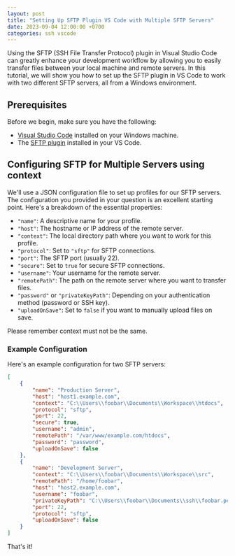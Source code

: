 ```yaml
---
layout: post
title: "Setting Up SFTP Plugin VS Code with Multiple SFTP Servers"
date: 2023-09-04 12:00:00 +0700
categories: ssh vscode
---
```


Using the SFTP (SSH File Transfer Protocol) plugin in Visual Studio Code can greatly enhance your development workflow by allowing you to easily transfer files between your local machine and remote servers. In this tutorial, we will show you how to set up the SFTP plugin in VS Code to work with two different SFTP servers, all from a Windows environment.

## Prerequisites

Before we begin, make sure you have the following:

- [Visual Studio Code](https://code.visualstudio.com/) installed on your Windows machine.
- The [SFTP plugin](https://marketplace.visualstudio.com/items?itemName=liximomo.sftp) installed in your VS Code.

## Configuring SFTP for Multiple Servers using context

We'll use a JSON configuration file to set up profiles for our SFTP servers. The configuration you provided in your question is an excellent starting point. Here's a breakdown of the essential properties:

- `"name"`: A descriptive name for your profile.
- `"host"`: The hostname or IP address of the remote server.
- `"context"`: The local directory path where you want to work for this profile.
- `"protocol"`: Set to `"sftp"` for SFTP connections.
- `"port"`: The SFTP port (usually 22).
- `"secure"`: Set to `true` for secure SFTP connections.
- `"username"`: Your username for the remote server.
- `"remotePath"`: The path on the remote server where you want to transfer files.
- `"password"` or `"privateKeyPath"`: Depending on your authentication method (password or SSH key).
- `"uploadOnSave"`: Set to `false` if you want to manually upload files on save.

Please remember context must not be the same.

### Example Configuration

Here's an example configuration for two SFTP servers:

```json
[
    {
        "name": "Production Server",
        "host": "host1.example.com",
        "context": "C:\\Users\\foobar\\Documents\\Workspace\\htdocs",
        "protocol": "sftp",
        "port": 22,
        "secure": true,
        "username": "admin",
        "remotePath": "/var/www/example.com/htdocs",
        "password": "password",
        "uploadOnSave": false
    },
    {
        "name": "Development Server",
        "context": "C:\\Users\\foobar\\Documents\\Workspace\\src",
        "remotePath": "/home/foobar",
        "host": "host2.example.com",
        "username": "foobar",
        "privateKeyPath": "C:\\Users\\foobar\\Documents\\ssh\\foobar.pem",
        "port": 22,
        "protocol": "sftp",
        "uploadOnSave": false
    }
]

```

That's it!
